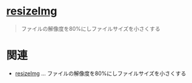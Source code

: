# [resizeImg](https://github.com/n138-kz/resizeImg)

> ファイルの解像度を80%にしファイルサイズを小さくする

# 関連
- [resizeImg] ... ファイルの解像度を80%にしファイルサイズを小さくする

[resizeImg]: https://github.com/n138-kz/resizeImg/
